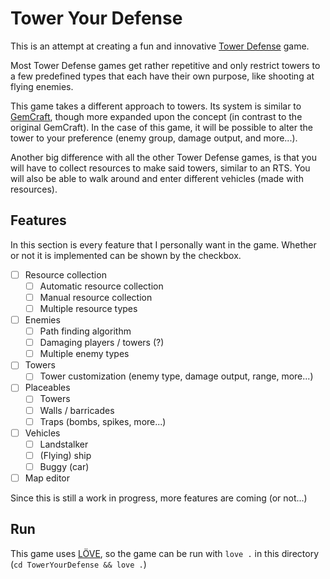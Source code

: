 # Tower Your Defense

This is an attempt at creating a fun and innovative [Tower Defense](https://en.wikipedia.org/wiki/Tower_defense) game.

Most Tower Defense games get rather repetitive and only restrict towers to a few predefined types that each have their own purpose, like shooting at flying enemies.

This game takes a different approach to towers. Its system is similar to [GemCraft](https://store.steampowered.com/app/296490/GemCraft__Chasing_Shadows/), though more expanded upon the concept (in contrast to the original GemCraft). In the case of this game, it will be possible to alter the tower to your preference (enemy group, damage output, and more...).

Another big difference with all the other Tower Defense games, is that you will have to collect resources to make said towers, similar to an RTS. You will also be able to walk around and enter different vehicles (made with resources). 

## Features

In this section is every feature that I personally want in the game. Whether or not it is implemented can be shown by the checkbox.

- [ ] Resource collection
  - [ ] Automatic resource collection
  - [ ] Manual resource collection
  - [ ] Multiple resource types
- [ ] Enemies
  - [ ] Path finding algorithm
  - [ ] Damaging players / towers (?)
  - [ ] Multiple enemy types
- [ ] Towers
  - [ ] Tower customization (enemy type, damage output, range, more...)
- [ ] Placeables
  - [ ] Towers
  - [ ] Walls / barricades
  - [ ] Traps (bombs, spikes, more...)
- [ ] Vehicles
  - [ ] Landstalker
  - [ ] \(Flying) ship
  - [ ] Buggy (car)
- [ ] Map editor

Since this is still a work in progress, more features are coming (or not...)

## Run

This game uses [LÖVE](https://love2d.org/), so the game can be run with `love .` in this directory (`cd TowerYourDefense && love .`)
